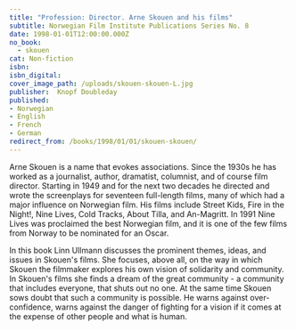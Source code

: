```yaml
---
title: "Profession: Director. Arne Skouen and his films"
subtitle: Norwegian Film Institute Publications Series No. 8
date: 1998-01-01T12:00:00.000Z
no_book:
  - skouen
cat: Non-fiction
isbn:
isbn_digital:
cover_image_path: /uploads/skouen-skouen-L.jpg
publisher:  Knopf Doubleday
published:
- Norwegian
- English
- French
- German
redirect_from: /books/1998/01/01/skouen-skouen/
---
```

Arne Skouen is a name that evokes associations. Since the 1930s he has worked as a journalist, author, dramatist, columnist, and of course film director. Starting in 1949 and for the next two decades he directed and wrote the screenplays for seventeen full-length films, many of which had a major influence on Norwegian film. His films include Street Kids, Fire in the Night!, Nine Lives, Cold Tracks, About Tilla, and An-Magritt. In 1991 Nine Lives was proclaimed the best Norwegian film, and it is one of the few films from Norway to be nominated for an Oscar.

In this book Linn Ullmann discusses the prominent themes, ideas, and issues in Skouen's films. She focuses, above all, on the way in which Skouen the filmmaker explores his own vision of solidarity and community. In Skouen's films she finds a dream of the great community - a community that includes everyone, that shuts out no one. At the same time Skouen sows doubt that such a community is possible. He warns against over-confidence, warns against the danger of fighting for a vision if it comes at the expense of other people and what is human.
